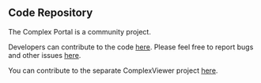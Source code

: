 ## Code Repository

The Complex Portal is a community project. 

Developers can contribute to the code [here](https://github.com/Complex-Portal/complex-portal-view). Please feel free to report bugs and other issues [here](https://github.com/Complex-Portal/complex-portal-view/issues).

You can contribute to the separate ComplexViewer project [here](https://github.com/MICommunity/ComplexViewer).
